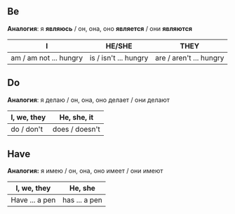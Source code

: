## Be

**Аналогия**: я **являюсь** / он, она, оно **является** / они **являются**

| I | HE/SHE | THEY |
| - | - | - | 
| am / am not ... hungry | is / isn't ... hungry | are / aren't ... hungry |

## Do

**Аналогия**: я делаю / он, она, оно делает / они делают

| I, we, they | He, she, it |
| - | - |
| do / don't | does / doesn't |

## Have

**Аналогия:** я имею / он, она, оно имеет / они имеют

| I, we, they | He, she |
| - | - |
| Have ... a pen | has ... a pen |

